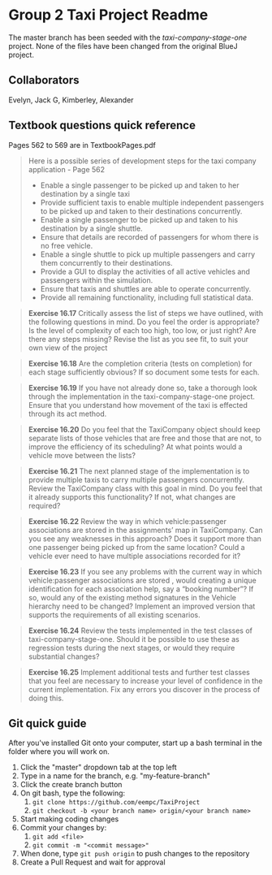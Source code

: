 # Group 2 Taxi Project Readme

The master branch has been seeded with the *taxi-company-stage-one* project. None of the files have been changed from the original BlueJ project.
 
## Collaborators

Evelyn, Jack G, Kimberley, Alexander

## Textbook questions quick reference

Pages 562 to 569 are in TextbookPages.pdf

> Here is a possible series of development steps for the taxi company application - Page 562
>* Enable a single passenger to be picked up and taken to her destination by a single taxi
>* Provide sufficient taxis to enable multiple independent passengers to be picked up and taken to their destinations
 concurrently.
>* Enable a single passenger to be picked up and taken to his destination by a single shuttle.
>* Ensure that details are recorded of passengers for whom there is no free vehicle.
>* Enable a single shuttle to pick up multiple passengers and carry them concurrently to their destinations.
>* Provide a GUI to display the activities of all active vehicles and passengers within the simulation.
>* Ensure that taxis and shuttles are able to operate concurrently.
>* Provide all remaining functionality, including full statistical data.

 > **Exercise 16.17** Critically assess the list of steps we have outlined, with the following questions in mind. Do
> you feel the order is  appropriate? Is the level of complexity of each too high, too low, or just right? Are there
> any steps missing? Revise the list as you see fit, to suit your own view of the project

> **Exercise 16.18** Are the completion criteria (tests on completion) for each stage sufficiently obvious? If so document some tests for each.

> **Exercise 16.19** If you have not already done so, take a thorough look through the implementation in the taxi-company-stage-one project. Ensure that you understand how movement of the taxi is effected through its act method.

> **Exercise 16.20** Do you feel that the TaxiCompany object should keep separate lists of those vehicles that are free
> and those that are not, to improve the efficiency of its scheduling? At what points would a vehicle move between the lists?

> **Exercise 16.21** The next planned stage of the implementation is to provide multiple taxis to carry multiple
> passengers concurrently. Review the TaxiCompany class with this goal in mind. Do you feel that it already supports
> this functionality? If not, what changes are required?

> **Exercise 16.22** Review the way in which vehicle:passenger associations are stored in the assignments’ map in
> TaxiCompany. Can you see any weaknesses in this approach? Does it support more than one passenger being picked up from the same location? Could a vehicle ever need to have multiple associations recorded for it?

> **Exercise 16.23** If you see any problems with the current way in which vehicle:passenger associations are stored
>, would creating a unique identification for each association help, say a “booking number”? If so, would any of the
> existing method signatures in the Vehicle hierarchy need to be changed? Implement an improved version that supports the requirements of all existing scenarios.

> **Exercise 16.24** Review the tests implemented in the test classes of taxi-company-stage-one. Should it be
> possible to use these as regression tests during the next stages, or would they require substantial changes?

> **Exercise 16.25** Implement additional tests and further test classes that you feel are necessary to increase your
> level of confidence in the current implementation. Fix any errors you discover in the process of doing this.

## Git quick guide

After you've installed Git onto your computer, start up a bash terminal in the folder where you will work on.

1. Click the "master" dropdown tab at the top left
2. Type in a name for the branch, e.g. "my-feature-branch"
3. Click the create branch button
4. On git bash, type the following:
    1. `git clone https://github.com/eempc/TaxiProject`
    2. `git checkout -b <your branch name> origin/<your branch name>`
5. Start making coding changes
6. Commit your changes by:
    1. `git add <file>`
    2. `git commit -m "<commit message>"`
7. When done, type `git push origin` to push changes to the repository
8. Create a Pull Request and wait for approval